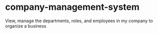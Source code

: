 # company-management-system

View, manage the departments, roles, and employees in my company to organize a business
